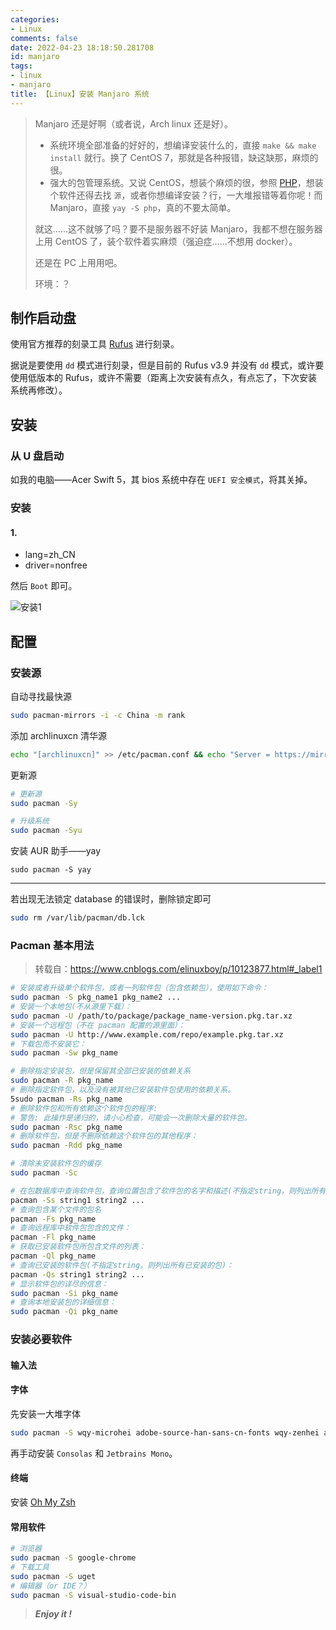```yaml
---
categories:
- Linux
comments: false
date: 2022-04-23 18:18:50.281708
id: manjaro
tags:
- linux
- manjaro
title: 【Linux】安装 Manjaro 系统
---
```


> Manjaro 还是好啊（或者说，Arch linux 还是好）。
>
> - 系统环境全部准备的好好的，想编译安装什么的，直接 `make && make install` 就行。换了 CentOS 7，那就是各种报错，缺这缺那，麻烦的很。
> - 强大的包管理系统。又说 CentOS，想装个麻烦的很，参照 [PHP](https://www.vksir.zone/posts/php/)，想装个软件还得去找 `源`，或者你想编译安装？行，一大堆报错等着你呢！而 Manjaro，直接 `yay -S php`，真的不要太简单。
>
> 就这……这不就够了吗？要不是服务器不好装 Manjaro，我都不想在服务器上用 CentOS 了，装个软件着实麻烦（强迫症……不想用 docker）。
>
> 还是在 PC 上用用吧。
>
> 环境：？

## 制作启动盘

使用官方推荐的刻录工具 [Rufus](https://rufus.ie/) 进行刻录。

据说是要使用 `dd` 模式进行刻录，但是目前的 Rufus v3.9 并没有 `dd` 模式，或许要使用低版本的 Rufus，或许不需要（距离上次安装有点久，有点忘了，下次安装系统再修改）。

<!-- more -->

## 安装

### 从 U 盘启动

如我的电脑——Acer Swift 5，其 bios 系统中存在 `UEFI 安全模式`，将其关掉。

### 安装

#### 1.

- lang=zh_CN
- driver=nonfree

然后 `Boot` 即可。

![安装1](https://gallery.vksir.zone/images/2020/03/11/Snipaste_2020-03-11_15-53-19.png)

## 配置

### 安装源

自动寻找最快源

```sh
sudo pacman-mirrors -i -c China -m rank
```

添加 archlinuxcn 清华源

```sh
echo "[archlinuxcn]" >> /etc/pacman.conf && echo "Server = https://mirrors.tuna.tsinghua.edu.cn/archlinuxcn/$arch" >> /etc/pacman.conf && sudo pacman -S archlinuxcn-keyring
```

更新源

```sh
# 更新源
sudo pacman -Sy

# 升级系统
sudo pacman -Syu
```

安装 AUR 助手——yay

```
sudo pacman -S yay
```

---

若出现无法锁定 database 的错误时，删除锁定即可

```sh
sudo rm /var/lib/pacman/db.lck
```

### Pacman 基本用法

> 转载自：<u>https://www.cnblogs.com/elinuxboy/p/10123877.html#_label1</u>

```sh
# 安装或者升级单个软件包，或者一列软件包（包含依赖包），使用如下命令：
sudo pacman -S pkg_name1 pkg_name2 ...
# 安装一个本地包(不从源里下载）：
sudo pacman -U /path/to/package/package_name-version.pkg.tar.xz
# 安装一个远程包（不在 pacman 配置的源里面）：
sudo pacman -U http://www.example.com/repo/example.pkg.tar.xz
# 下载包而不安装它：
sudo pacman -Sw pkg_name

# 删除指定安装包，但是保留其全部已安装的依赖关系
sudo pacman -R pkg_name 
# 删除指定软件包，以及没有被其他已安装软件包使用的依赖关系。 
5sudo pacman -Rs pkg_name 
# 删除软件包和所有依赖这个软件包的程序:
# 警告: 此操作是递归的，请小心检查，可能会一次删除大量的软件包。
sudo pacman -Rsc pkg_name
# 删除软件包，但是不删除依赖这个软件包的其他程序：
sudo pacman -Rdd pkg_name

# 清除未安装软件包的缓存 
sudo pacman -Sc 

# 在包数据库中查询软件包，查询位置包含了软件包的名字和描述(不指定string，则列出所有已安装的包)：
pacman -Ss string1 string2 ...
# 查询包含某个文件的包名     
pacman -Fs pkg_name
# 查询远程库中软件包包含的文件：
pacman -Fl pkg_name
# 获取已安装软件包所包含文件的列表：
pacman -Ql pkg_name
# 查询已安装的软件包(不指定string，则列出所有已安装的包)：
pacman -Qs string1 string2 ...
# 显示软件包的详尽的信息：
sudo pacman -Si pkg_name
# 查询本地安装包的详细信息：
sudo pacman -Qi pkg_name
```

### 安装必要软件

#### 输入法

#### 字体

先安装一大堆字体

```sh
sudo pacman -S wqy-microhei adobe-source-han-sans-cn-fonts wqy-zenhei adobe-source-han-serif-cn-fonts adobe-source-sans-pro-fonts adobe-source-serif-pro-fonts
```

再手动安装 `Consolas` 和 `Jetbrains Mono`。

#### 终端

安装 [Oh My Zsh](https://www.vksir.zone/posts/onmyzsh)

#### 常用软件

```sh
# 浏览器
sudo pacman -S google-chrome
# 下载工具
sudo pacman -S uget
# 编辑器（or IDE？）
sudo pacman -S visual-studio-code-bin
```

> ***Enjoy it !***
